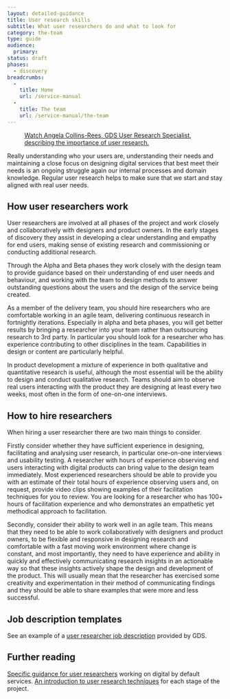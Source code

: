 ```yaml
---
layout: detailed-guidance
title: User research skills
subtitle: What user researchers do and what to look for
category: the-team
type: guide
audience:
  primary:
status: draft
phases:
  - discovery
breadcrumbs:
  -
    title: Home
    url: /service-manual
  -
    title: The team
    url: /service-manual/the-team
---
```



<figure class="media-player-wrapper video"><a href="https://www.youtube.com/watch?v=1hbnPCdM4ls">Watch Angela Collins-Rees, GDS User Research Specialist, describing the importance of user research.</a></figure>

Really understanding who your users are, understanding their needs and maintaining a close focus on designing digital services that best meet their needs is an ongoing struggle again our internal processes and domain knowledge. Regular user research helps to make sure that we start and stay aligned with real user needs.

## How user researchers work

User researchers are involved at all phases of the project and work closely and collaboratively with designers and product owners.
In the early stages of discovery they assist in developing a clear understanding and empathy for end users, making sense of existing research and commissioning or conducting additional research.

Through the Alpha and Beta phases they work closely with the design team to provide guidance based on their understanding of end user needs and behaviour, and working with the team to design methods to answer outstanding questions about the users and the design of the service being created.

As a member of the delivery team, you should hire researchers who are comfortable working in an agile team, delivering continuous research in fortnightly iterations. Especially in alpha and beta phases, you will get better results by bringing a researcher into your team rather than outsourcing research to 3rd party. In particular you should look for a researcher who has experience contributing to other disciplines in the team. Capabilities in design or content are particularly helpful.

In product development a mixture of experience in both qualitative and quantitative research is useful, although the most essential will be the ability to design and conduct qualitative research. Teams should aim to observe real users interacting with the product they are designing at least every two weeks, most often in the form of one-on-one interviews.

## How to hire researchers

When hiring a user researcher there are two main things to consider.

Firstly consider whether they have sufficient experience in designing, facilitating and analysing user research, in particular one-on-one interviews and usability testing. A researcher with hours of experience observing end users interacting with digital products can bring value to the design team immediately. Most experienced researchers should be able to provide you with an estimate of their total hours of experience observing users and, on request, provide video clips showing examples of their facilitation techniques for you to review. You are looking for a researcher who has 100+ hours of facilitation experience and who demonstrates an empathetic yet methodical approach to facilitation.

Secondly, consider their ability to work well in an agile team. This means that they need to be able to work collaboratively with designers and product owners, to be flexible and responsive in designing research and comfortable with a fast moving work environment where change is constant, and most importantly, they need to have experience and ability in quickly and effectively communicating research insights in an actionable way so that these insights actively shape the design and development of the product. This will usually mean that the researcher has exercised some creativity and experimentation in their method of communicating findings and they should be able to share examples that were more and less successful.

## Job description templates

See an example of a [user researcher job description](/service-manual/the-team/recruitment/job-descriptions) provided by GDS.

## Further reading

[Specific guidance for user researchers](/service-manual/user-researchers) working on digital by default services.
[An introduction to user research techniques](/service-manual/user-centred-design/introduction-to-user-research) for each stage of the project.
